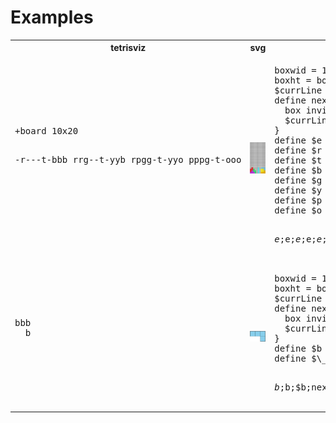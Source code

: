 # Examples
<table>
<tr><th>tetrisviz</th><th>svg</th><th>pikchr</th></tr>
<tr>
<td><pre>
+board 10x20

-r---t-bbb
rrg--t-yyb
rpgg-t-yyo
pppg-t-ooo

</pre></td>
<td><img src="example1.svg" style="width: 200px"/></td>
<td><pre>
boxwid = 1cm
boxht = boxwid
$currLine = 1
define next {
  box invis at (-boxwid, -boxwid*$currLine)
  $currLine = $currLine + 1
}
define $e { box fill 0xc1c1c1 }
define $r { box fill 0xf13636 }
define $t { box fill 0x67edf5 }
define $b { box fill skyblue }
define $g { box fill 0x39e572 }
define $y { box fill 0xfff223 }
define $p { box fill 0xc936f1 }
define $o { box fill 0xfbbb11 }

$e;$e;$e;$e;$e;$e;$e;$e;$e;$e;next;
$e;$e;$e;$e;$e;$e;$e;$e;$e;$e;next;
$e;$e;$e;$e;$e;$e;$e;$e;$e;$e;next;
$e;$e;$e;$e;$e;$e;$e;$e;$e;$e;next;
$e;$e;$e;$e;$e;$e;$e;$e;$e;$e;next;
$e;$e;$e;$e;$e;$e;$e;$e;$e;$e;next;
$e;$e;$e;$e;$e;$e;$e;$e;$e;$e;next;
$e;$e;$e;$e;$e;$e;$e;$e;$e;$e;next;
$e;$e;$e;$e;$e;$e;$e;$e;$e;$e;next;
$e;$e;$e;$e;$e;$e;$e;$e;$e;$e;next;
$e;$e;$e;$e;$e;$e;$e;$e;$e;$e;next;
$e;$e;$e;$e;$e;$e;$e;$e;$e;$e;next;
$e;$e;$e;$e;$e;$e;$e;$e;$e;$e;next;
$e;$e;$e;$e;$e;$e;$e;$e;$e;$e;next;
$e;$e;$e;$e;$e;$e;$e;$e;$e;$e;next;
$e;$e;$e;$e;$e;$e;$e;$e;$e;$e;next;
$e;$r;$e;$e;$e;$t;$e;$b;$b;$b;next;
$r;$r;$g;$e;$e;$t;$e;$y;$y;$b;next;
$r;$p;$g;$g;$e;$t;$e;$y;$y;$o;next;
$p;$p;$p;$g;$e;$t;$e;$o;$o;$o;next;
</pre></td>
</tr>
<tr>
<td><pre>
bbb
  b

</pre></td>
<td><img src="example2.svg" style="width: 200px"/></td>
<td><pre>
boxwid = 1cm
boxht = boxwid
$currLine = 1
define next {
  box invis at (-boxwid, -boxwid*$currLine)
  $currLine = $currLine + 1
}
define $b { box fill skyblue }
define $\_ { box invis }

$b;$b;$b;next;
$\_;$\_;$b;next;
</pre></td>
</tr>
</table>
